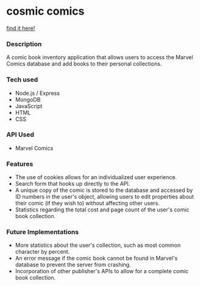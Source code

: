 # cosmic comics

[find it here!](https://cosmiccomics.herokuapp.com/user)

### Description

A comic book inventory application that allows users to access the Marvel Comics database and add books to their personal collections.

### Tech used
- Node.js / Express
- MongoDB
- JavaScript
- HTML
- CSS

### API Used
- Marvel Comics

### Features
- The use of cookies allows for an individualized user experience.
- Search form that hooks up directly to the API.
- A unique copy of the comic is stored to the database and accessed by ID numbers in the user's object, allowing users to edit
  properties about their comic (if they wish to) without affecting other users.
- Statistics regarding the total cost and page count of the user's comic book collection.

### Future Implementations
- More statistics about the user's collection, such as most common character by percent.
- An error message if the comic book cannot be found in Marvel's database to prevent the server from crashing.
- Incorporation of other publisher's APIs to allow for a complete comic book collection. 
